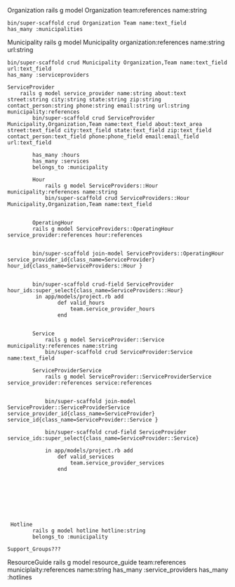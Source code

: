 
Organization
    rails g model Organization team:references name:string

    bin/super-scaffold crud Organization Team name:text_field 
    has_many :municipalities


Municipality
    rails g model Municipality organization:references name:string url:string

    bin/super-scaffold crud Municipality Organization,Team name:text_field url:text_field
    has_many :serviceproviders

    ServiceProvider 
        rails g model service_provider name:string about:text street:string city:string state:string zip:string contact_person:string phone:string email:string url:string municipality:references
            bin/super-scaffold crud ServiceProvider Municipality,Organization,Team name:text_field about:text_area street:text_field city:text_field state:text_field zip:text_field contact_person:text_field phone:phone_field email:email_field url:text_field
            
            has_many :hours
            has_many :services
            belongs_to :municipality
       
            Hour
                rails g model ServiceProviders::Hour municipality:references name:string
                bin/super-scaffold crud ServiceProviders::Hour Municipality,Organization,Team name:text_field 
    

            OperatingHour
            rails g model ServiceProviders::OperatingHour service_provider:references hour:references 


            bin/super-scaffold join-model ServiceProviders::OperatingHour service_provider_id{class_name=ServiceProvider} hour_id{class_name=ServiceProviders::Hour }


            bin/super-scaffold crud-field ServiceProvider hour_ids:super_select{class_name=ServiceProviders::Hour}
             in app/models/project.rb add
                    def valid_hours
                        team.service_provider_hours
                    end

            
            Service
                rails g model ServiceProvider::Service municipality:references name:string
                bin/super-scaffold crud ServiceProvider:Service name:text_field
            
            ServiceProviderService
                rails g model ServiceProvider::ServiceProviderService service_provider:references service:references
            

                bin/super-scaffold join-model ServiceProvider::ServiceProviderService service_provider_id{class_name=ServiceProvider} service_id{class_name=ServiceProvider::Service }

                bin/super-scaffold crud-field ServiceProvider service_ids:super_select{class_name=ServiceProvider::Service}

                in app/models/project.rb add
                    def valid_services
                        team.service_provider_services
                    end








     Hotline
            rails g model hotline hotline:string
            belongs_to :municipality
    
    Support_Groups???


ResourceGuide
    rails g model resource_guide team:references  municiplaity:references name:string
        has_many :service_providers
        has_many :hotlines